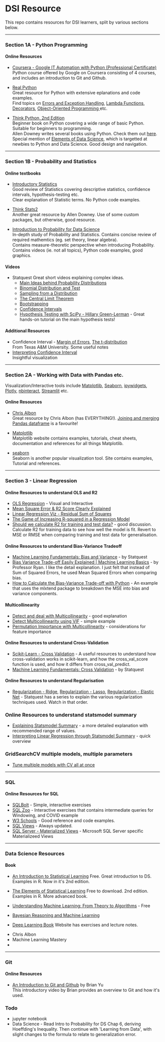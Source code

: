 # DSI Resource

This repo contains resources for DSI learners, split by various sections below.

---

### Section 1A - Python Programming

#### Online Resources
* [Coursera - Google IT Automation with Python (Professional Certificate)](https://www.coursera.org/professional-certificates/google-it-automation)  
Python course offered by Google on Coursera consisting of 4 courses, and includes an introduction to Git and Github. 

* [Real Python](https://realpython.com/)  
Great resource for Python with extensive eplanations and code examples.  
Find topics on [Errors and Exception Handling](https://realpython.com/python-exceptions/), [Lambda Functions](https://realpython.com/python-lambda/), 
[Decorators](https://realpython.com/primer-on-python-decorators/), [Object-Oriented Programming ](https://realpython.com/python3-object-oriented-programming/) etc.

* [Think Python, 2nd Edition](https://greenteapress.com/wp/think-python-2e/)  
Beginner book on Python covering a wide range of basic Python. Suitable for beginners to programming.  
Allen Downey writes several books using Python. Check them out [here](https://greenteapress.com/wp/). Special mention of [Elements of Data Science](https://allendowney.github.io/ElementsOfDataScience/README.html), which is targetted at newbies to Python and Data Science. Good design and navigation.

---

### Section 1B - Probability and Statistics

#### Online textbooks
* [Introductory Statistics](https://openstax.org/books/introductory-statistics/pages/1-introduction)  
Good review of Statistics covering descriptive statistics, confidence intervals, hypothesis-testing etc.  
Clear explanation of Statistic terms. No Python code examples.

* [Think Stats2](http://allendowney.github.io/ThinkStats2/)  
Another great resource by Allen Downey. Use of some custom packages, but otherwise, good resource.   

* [Introduction to Probability for Data Science](https://probability4datascience.com/index.html)  
In-depth study of Probability and Statistics. Contains concise review of required mathemtics (eg. set theory, linear algebra).  
Contains measure-theoretic perspective when introducing Probability.   
Contains videos (ie. not all topics), Python code examples, good graphics.  


#### Videos
* Statquest
Great short videos explaining complex ideas.
  * [Main Ideas behind Probability Distributions](https://www.youtube.com/watch?v=oI3hZJqXJuc)
  * [Binomial Distribution and Test](https://www.youtube.com/watch?v=J8jNoF-K8E8)
  * [Sampling from a Distribution](https://www.youtube.com/watch?v=XLCWeSVzHUU)
  * [The Central Limit Theorem](https://www.youtube.com/watch?v=YAlJCEDH2uY&list=PLblh5JKOoLUK0FLuzwntyYI10UQFUhsY9&index=20)
  * [Bootstrapping](https://www.youtube.com/watch?v=Xz0x-8-cgaQ&list=PLblh5JKOoLUK0FLuzwntyYI10UQFUhsY9&index=24)
  * [Confidence Intervals](https://www.youtube.com/watch?v=TqOeMYtOc1w&list=PLblh5JKOoLUK0FLuzwntyYI10UQFUhsY9&index=23)
  * [Hypothesis Testing with SciPy - Hillary Green-Lerman](https://www.youtube.com/watch?v=dPXBN8ms-cU) - Great hands-on tutorial on the main hypothesis tests!


#### Additional Resources
* Confidence Interval - [Margin of Errors](https://web.stat.tamu.edu/~suhasini/teaching301/stat301MoE.pdf), [The t-distribution](https://web.stat.tamu.edu/~suhasini/teaching301/stat301CI_t-dist.pdf)  
From Texas A&M University. Some useful notes
* [Interpreting Confidence Interval](https://rpsychologist.com/d3/ci/)  
Insightful visualization

---

### Section 2A - Working with Data with Pandas etc.


Visualization/Interactive tools include 
[Matplotlib](https://matplotlib.org/), 
[Seaborn](https://seaborn.pydata.org/), 
[ipywidgets](https://ipywidgets.readthedocs.io/en/stable/), 
[Plotly](https://plotly.com/), 
[nbinteract](https://www.nbinteract.com/), 
[Streamlit](https://streamlit.io/) etc.

#### Online Resources
* [Chris Albon](https://chrisalbon.com/)  
Great resource by Chris Albon (has EVERYTHING!). [Joining and merging Pandas dataframe](https://chrisalbon.com/code/python/data_wrangling/pandas_join_merge_dataframe/) is a favourite! 

* [Matplotlib](https://matplotlib.org/)  
Matplotlib website contains examples, tutorials, cheat sheets, documentation and references for all things Matplotlib.

* [seaborn](https://seaborn.pydata.org/)  
Seaborn is another popular visualization tool. Site contains examples, Tutorial and references.

---

### Section 3 - Linear Regression



#### Online Resources to understand OLS and R2
* [OLS Regression](https://setosa.io/ev/ordinary-least-squares-regression/) - Visual and Interactive
* [Mean Square Error & R2 Score Clearly Explained](https://www.bmc.com/blogs/mean-squared-error-r2-and-variance-in-regression-analysis/)
* [Linear Regression Viz - Residual Sum of Squares](https://www.geogebra.org/m/UxJQorBl)
* [The Game of Increasing R-squared in a Regression Model](https://www.analyticsvidhya.com/blog/2021/05/the-game-of-increasing-r-squared-in-a-regression-model/)
* [Should we calculate R2 for training and test data?](https://stats.stackexchange.com/questions/348330/should-r2-be-calculated-on-training-data-or-test-data) - good discussion. Calculate R2 for training data to see how well the model is fit. Revert to MSE or RMSE when comparing training and test data for generalisation.


#### Online Resources to understand Bias-Variance Tradeoff
* [Machine Learning Fundamentals: Bias and Variance](https://www.youtube.com/watch?v=EuBBz3bI-aA) - by Statquest
* [Bias Variance Trade-off Easily Explained | Machine Learning Basics](https://www.youtube.com/watch?v=1JWpXHgqj54) - by Professor Ryan. I like the detail explanation. I just felt that instead of Sum of Squared Errors, he used Mean Squared Errors when comparing bias.
* [How to Calculate the Bias-Variance Trade-off with Python](https://machinelearningmastery.com/calculate-the-bias-variance-trade-off/) - An example that uses the mlxtend package to breakdown the MSE into bias and variance components.

#### Multicollinearity
* [Detect and deal with Multicollinearity](https://towardsdatascience.com/how-to-detect-and-deal-with-multicollinearity-9e02b18695f1) - good explanation
* [Detect Multicollinearity using VIF](https://www.geeksforgeeks.org/detecting-multicollinearity-with-vif-python/) - simple example
* [Permutation Importance with Multicollinearity](https://scikit-learn.org/stable/auto_examples/inspection/plot_permutation_importance_multicollinear.html) - considerations for feature importance


#### Online Resources to understand Cross-Validation
* [Scikit-Learn - Cross Validation](https://scikit-learn.org/stable/modules/cross_validation.html) - A useful resources to understand how cross-validation works in scikit-learn, and how the cross_val_score function is used, and how it differs from cross_val_predict.
* [Machine Learning Fundamentals: Cross Validation](https://www.youtube.com/watch?v=fSytzGwwBVw) - by Statquest

#### Online Resources to understand Regularisation
* [Regularization - Ridge](https://www.youtube.com/watch?v=Q81RR3yKn30), [Regularization - Lasso](https://www.youtube.com/watch?v=NGf0voTMlcs), [Regularization - Elastic Net](https://www.youtube.com/watch?v=1dKRdX9bfIo) - Statquest has a series to explain the various regularization techniques used. Watch in that order.

### Online Resources to understand statsmodel summary
* [Explaining Statsmodel Summary](https://towardsdatascience.com/simple-explanation-of-statsmodel-linear-regression-model-summary-35961919868b) - a more detailed explanation with recommended range of values.
* [Interpreting Linear Regression through Statsmodel Summary](https://medium.com/swlh/interpreting-linear-regression-through-statsmodels-summary-4796d359035a) - quick overview

### GridSearchCV multiple models, multiple parameters
* [Tune multiple models with CV all at once](https://towardsdatascience.com/how-to-tune-multiple-ml-models-with-gridsearchcv-at-once-9fcebfcc6c23)




---

### SQL

#### Online Resources for SQL
* [SQLBolt](https://sqlbolt.com/) - Simple, interactive exercises
* [SQL Zoo](https://sqlzoo.net/wiki/SQL_Tutorial) - Interactive exercises that contains intermediate queries for Windowing, and COVID example
* [W3 Schools](https://www.w3schools.com/sql/default.asp) - Good reference and code examples.
* [SQL Views](https://www.w3schools.com/sql/sql_view.asp) - Always updated.
* [SQL Server - Materialized Views](https://docs.microsoft.com/en-us/sql/t-sql/statements/create-materialized-view-as-select-transact-sql?view=azure-sqldw-latest) - Microsoft SQL Server specific Materializeed Views


---

### Data Science Resources

#### Book
* [An Introduction to Statistical Learning](https://www.statlearning.com/)
Free. Great introduction to DS. Examples in R. Now in it's 2nd edition.

* [The Elements of Statistical Learning](https://hastie.su.domains/ElemStatLearn/)
Free to download. 2nd edition. Examples in R. More advanced book.

* [Understanding Machine Learning: From Theory to Algorithms](https://www.cs.huji.ac.il/w~shais/UnderstandingMachineLearning/index.html) - Free

* [Bayesian Reasoning and Machine Learning](http://web4.cs.ucl.ac.uk/staff/D.Barber/textbook/091117.pdf)

* [Deep Learning Book](https://www.deeplearningbook.org/)
Website has exercises and lecture notes. 

- Chris Albon
- Machine Learning Mastery
- 



---

### Git

#### Online Resources
* [An Introduction to Git and Github](https://www.youtube.com/watch?v=MJUJ4wbFm_A) by Brian Yu  
This introductory video by Brian provides an overview to Git and how it's used.



### Todo

* jupyter notebook
* Data Science - Read Intro to Probability for DS Chap 6, deriving Hoeffding's Inequality. Then continue with 'Learning from Data', with slight changes to the formula to relate to generalization error.